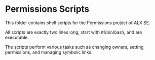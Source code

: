 # Permissions Scripts

This folder contains shell scripts for the Permissions project of ALX SE.

All scripts are exactly two lines long, start with #!/bin/bash, and are executable.

The scripts perform various tasks such as changing owners, setting permissions, and managing symbolic links.
